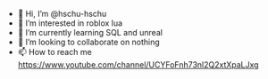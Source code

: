 - 👋 Hi, I’m @hschu-hschu
- 👀 I’m interested in roblox lua
- 🌱 I’m currently learning SQL and unreal
- 💞️ I’m looking to collaborate on nothing
- 📫 How to reach me https://www.youtube.com/channel/UCYFoFnh73nl2Q2xtXpaLJxg

<!---
hschu-hschu/hschu-hschu is a ✨ special ✨ repository because its `README.md` (this file) appears on your GitHub profile.
You can click the Preview link to take a look at your changes.
--->
